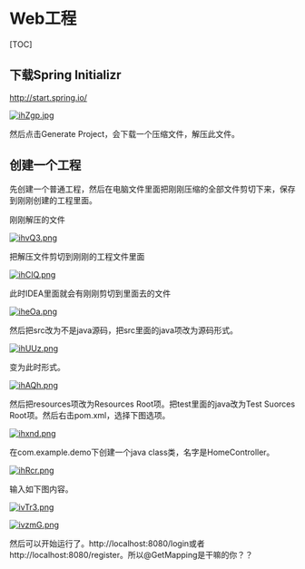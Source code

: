 # Web工程

[TOC]

## 下载Spring Initializr 

http://start.spring.io/

[![ihZgp.jpg](https://s1.ax2x.com/2018/05/14/ihZgp.jpg)](https://simimg.com/i/ihZgp)

然后点击Generate Project，会下载一个压缩文件，解压此文件。

## 创建一个工程

先创建一个普通工程，然后在电脑文件里面把刚刚压缩的全部文件剪切下来，保存到刚刚创建的工程里面。

刚刚解压的文件

[![ihvQ3.png](https://s1.ax2x.com/2018/05/14/ihvQ3.png)](https://simimg.com/i/ihvQ3)

把解压文件剪切到刚刚的工程文件里面

[![ihCIQ.png](https://s1.ax2x.com/2018/05/14/ihCIQ.png)](https://simimg.com/i/ihCIQ)

此时IDEA里面就会有刚刚剪切到里面去的文件

[![iheOa.png](https://s1.ax2x.com/2018/05/14/iheOa.png)](https://simimg.com/i/iheOa)



然后把src改为不是java源码，把src里面的java项改为源码形式。

[![ihUUz.png](https://s1.ax2x.com/2018/05/14/ihUUz.png)](https://simimg.com/i/ihUUz)

变为此时形式。

[![ihAQh.png](https://s1.ax2x.com/2018/05/14/ihAQh.png)](https://simimg.com/i/ihAQh)

然后把resources项改为Resources Root项。把test里面的java改为Test Suorces Root项。然后右击pom.xml，选择下图选项。

[![ihxnd.png](https://s1.ax2x.com/2018/05/14/ihxnd.png)](https://simimg.com/i/ihxnd)

在com.example.demo下创建一个java class类，名字是HomeController。

[![ihRcr.png](https://s1.ax2x.com/2018/05/14/ihRcr.png)](https://simimg.com/i/ihRcr)

输入如下图内容。

[![ivTr3.png](https://s1.ax2x.com/2018/05/14/ivTr3.png)](https://simimg.com/i/ivTr3)

[![ivzmG.png](https://s1.ax2x.com/2018/05/14/ivzmG.png)](https://simimg.com/i/ivzmG)

然后可以开始运行了。http://localhost:8080/login或者http://localhost:8080/register。所以@GetMapping是干嘛的你？？